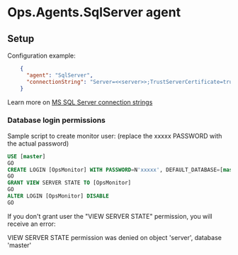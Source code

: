 ﻿
# Ops.Agents.SqlServer agent

## Setup

Configuration example:
```json
    {
      "agent": "SqlServer",
      "connectionString": "Server=<<server>>;TrustServerCertificate=true;Database=master;user id=OpsMonitor;password=<<password>>"
    }
```

Learn more on [MS SQL Server connection strings](https://www.connectionstrings.com/microsoft-data-sqlclient/)

### Database login permissions

Sample script to create monitor user: (replace the xxxxx PASSWORD with the actual password)
```sql
USE [master]
GO
CREATE LOGIN [OpsMonitor] WITH PASSWORD=N'xxxxx', DEFAULT_DATABASE=[master], DEFAULT_LANGUAGE=[us_english], CHECK_EXPIRATION=OFF, CHECK_POLICY=OFF
GO
GRANT VIEW SERVER STATE TO [OpsMonitor] 
GO
ALTER LOGIN [OpsMonitor] DISABLE
GO
```

If you don't grant user the "VIEW SERVER STATE" permission, you will receive an error:

VIEW SERVER STATE permission was denied on object 'server', database 'master'